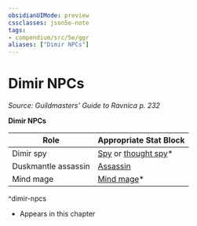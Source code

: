 ```yaml
---
obsidianUIMode: preview
cssclasses: json5e-note
tags:
- compendium/src/5e/ggr
aliases: ["Dimir NPCs"]
---
```

# Dimir NPCs
*Source: Guildmasters' Guide to Ravnica p. 232* 

**Dimir NPCs**

| Role | Appropriate Stat Block |
|------|------------------------|
| Dimir spy | [Spy](/3-Mechanics/CLI/bestiary/humanoid/spy.md) or [thought spy](/3-Mechanics/CLI/bestiary/humanoid/thought-spy-ggr.md)* |
| Duskmantle assassin | [Assassin](/3-Mechanics/CLI/bestiary/humanoid/assassin.md) |
| Mind mage | [Mind mage](/3-Mechanics/CLI/bestiary/humanoid/mind-mage-ggr.md)* |
^dimir-npcs

* Appears in this chapter